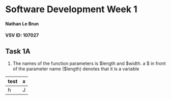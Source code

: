 # Software Development Week 1 
#### Nathan Le Brun
#### VSV ID: 107027

## Task 1A
1. The names of the function parameters is $length and $width. a $ in front of the parameter name ($length) denotes that it is a variable

| test | x   |
| ---- | --- |
| h    | J    |

